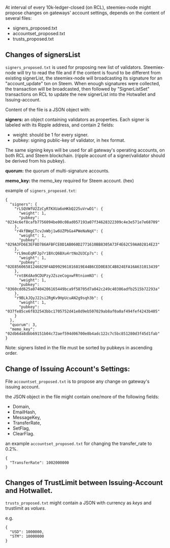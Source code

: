 At interval of every 10k-ledger-closed (on RCL), steemiex-node might propose changes on gateways' account settings, depends on the content of several files:
* signers_proposed.txt
* accountset_proposed.txt
* trusts_proposed.txt


## Changes of signersList
`signers_proposed.txt` is used for proposing new list of validators. Steemiex-node will try to read the file and if the content is found to be different from existing signerList, the steemiex-node will broadcasting its signature for an "account_update" txn on Steem. When enough signatures were collected, the transaction will be broadcasted, then followed by "SignerListSet" transactions on RCL to update the new signerList into the Hotwallet and Issuing-account. 

Content of the file is a JSON object with:

__signers:__
an object containing validators as properties. 
Each signer is labeled with its Ripple address, and contain 2 fields:
* weight: should be 1 for every signer.
* pubkey: signing public-key of validator, in hex format.

The same signing keys will be used for all gateway's operating accounts, on both RCL and Steem blockchain. (ripple account of a signer/validator should be derived from his pubkey).

__quorum:__
the quorum of multi-signature accounts.

__memo_key:__
the memo_key required for Steem account. (hex)

example of `signers_proposed.txt`:
```
{
  "signers": {
    "rLSQVWfU2ZzCyRTKXUa6oHKbQ225uVrwD1": {
      "weight": 1,
      "pubkey": "0234c6ef8cafb7756094be00c08ad057193a07f34628322309c4e3e571e7e68709"
    },
    "r4kfBWgCTcvJxWbj1w6UZPbGa4PWeNaNqX": {
      "weight": 1,
      "pubkey": "029A3FD6E3EF8D786AFBFCE0D1AB060D2771610BB8305A73F4E62C59AA02814E23"
    },
    "rL9moEqRFJp7r1BXcQ6BXu4rtNo2U3Cp7s": {
      "weight": 1,
      "pubkey": "02E85606581246829F4AD992961816819E44B6CED0E83C4B824EFA16A631013439"
    },
    "rnt8KdAo9CDUPzyJZszeCogxwFRtniomN3": {
      "weight": 1,
      "pubkey": "0360cdd625a07404206165449bca9f58705d7a042c249c40386adfb2515b72293a"
    },
    "r9BLkJQyJ22si2RgKv9HpUcuAN2g9sqh3b": {
      "weight": 1,
      "pubkey": "037fe85ce6f832543bbc1705752d41e8d9eb507029ab8af0a0af494fef4243b405"
    }
  },
  "quorum": 3,
  "memo_key": "02db6da8dbb69151b04c72aef594d06700e8b4adc122c7c5bc851280d3f45d1fab"
}
```

Note: signers listed in the file must be sorted by pubkeys in ascending order.


## Change of Issuing Account's Settings:
File `accountset_proposed.txt` is to propose any change on gateway's issuing account. 

the JSON object in the file might contain one/more of the following fields: 
* Domain, 
* EmailHash, 
* MessageKey, 
* TransferRate, 
* SetFlag, 
* ClearFlag.

an example `accountset_proposed.txt` for changing the transfer_rate to 0.2%.
```
{
  "TransferRate": 1002000000
}
```

## Changes of TrustLimit between Issuing-Account and Hotwallet.
`trusts_proposed.txt` might contain a JSON with currency as _keys_ and trustlimit as _values_.

e.g.
```
{
  "USD": 1000000,
  "STM": 10000000
}
```
